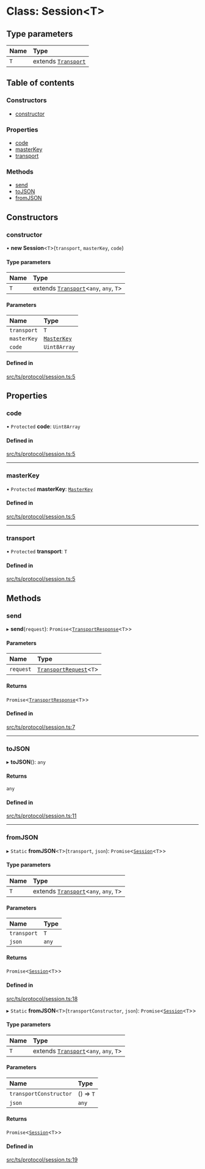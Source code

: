 # Class: Session<T\>

## Type parameters

| Name | Type |
| :------ | :------ |
| `T` | extends [`Transport`](../interfaces/Transport.md) |

## Table of contents

### Constructors

- [constructor](Session.md#constructor)

### Properties

- [code](Session.md#code)
- [masterKey](Session.md#masterkey)
- [transport](Session.md#transport)

### Methods

- [send](Session.md#send)
- [toJSON](Session.md#tojson)
- [fromJSON](Session.md#fromjson)

## Constructors

### constructor

• **new Session**<`T`\>(`transport`, `masterKey`, `code`)

#### Type parameters

| Name | Type |
| :------ | :------ |
| `T` | extends [`Transport`](../interfaces/Transport.md)<`any`, `any`, `T`\> |

#### Parameters

| Name | Type |
| :------ | :------ |
| `transport` | `T` |
| `masterKey` | [`MasterKey`](MasterKey.md) |
| `code` | `Uint8Array` |

#### Defined in

[src/ts/protocol/session.ts:5](https://gitlab.com/i3-market/code/wp3/t3.2/i3m-wallet-monorepo/-/blob/b55ce2a/packages/wallet-protocol/src/ts/protocol/session.ts#L5)

## Properties

### code

• `Protected` **code**: `Uint8Array`

#### Defined in

[src/ts/protocol/session.ts:5](https://gitlab.com/i3-market/code/wp3/t3.2/i3m-wallet-monorepo/-/blob/b55ce2a/packages/wallet-protocol/src/ts/protocol/session.ts#L5)

___

### masterKey

• `Protected` **masterKey**: [`MasterKey`](MasterKey.md)

#### Defined in

[src/ts/protocol/session.ts:5](https://gitlab.com/i3-market/code/wp3/t3.2/i3m-wallet-monorepo/-/blob/b55ce2a/packages/wallet-protocol/src/ts/protocol/session.ts#L5)

___

### transport

• `Protected` **transport**: `T`

#### Defined in

[src/ts/protocol/session.ts:5](https://gitlab.com/i3-market/code/wp3/t3.2/i3m-wallet-monorepo/-/blob/b55ce2a/packages/wallet-protocol/src/ts/protocol/session.ts#L5)

## Methods

### send

▸ **send**(`request`): `Promise`<[`TransportResponse`](../API.md#transportresponse)<`T`\>\>

#### Parameters

| Name | Type |
| :------ | :------ |
| `request` | [`TransportRequest`](../API.md#transportrequest)<`T`\> |

#### Returns

`Promise`<[`TransportResponse`](../API.md#transportresponse)<`T`\>\>

#### Defined in

[src/ts/protocol/session.ts:7](https://gitlab.com/i3-market/code/wp3/t3.2/i3m-wallet-monorepo/-/blob/b55ce2a/packages/wallet-protocol/src/ts/protocol/session.ts#L7)

___

### toJSON

▸ **toJSON**(): `any`

#### Returns

`any`

#### Defined in

[src/ts/protocol/session.ts:11](https://gitlab.com/i3-market/code/wp3/t3.2/i3m-wallet-monorepo/-/blob/b55ce2a/packages/wallet-protocol/src/ts/protocol/session.ts#L11)

___

### fromJSON

▸ `Static` **fromJSON**<`T`\>(`transport`, `json`): `Promise`<[`Session`](Session.md)<`T`\>\>

#### Type parameters

| Name | Type |
| :------ | :------ |
| `T` | extends [`Transport`](../interfaces/Transport.md)<`any`, `any`, `T`\> |

#### Parameters

| Name | Type |
| :------ | :------ |
| `transport` | `T` |
| `json` | `any` |

#### Returns

`Promise`<[`Session`](Session.md)<`T`\>\>

#### Defined in

[src/ts/protocol/session.ts:18](https://gitlab.com/i3-market/code/wp3/t3.2/i3m-wallet-monorepo/-/blob/b55ce2a/packages/wallet-protocol/src/ts/protocol/session.ts#L18)

▸ `Static` **fromJSON**<`T`\>(`transportConstructor`, `json`): `Promise`<[`Session`](Session.md)<`T`\>\>

#### Type parameters

| Name | Type |
| :------ | :------ |
| `T` | extends [`Transport`](../interfaces/Transport.md)<`any`, `any`, `T`\> |

#### Parameters

| Name | Type |
| :------ | :------ |
| `transportConstructor` | () => `T` |
| `json` | `any` |

#### Returns

`Promise`<[`Session`](Session.md)<`T`\>\>

#### Defined in

[src/ts/protocol/session.ts:19](https://gitlab.com/i3-market/code/wp3/t3.2/i3m-wallet-monorepo/-/blob/b55ce2a/packages/wallet-protocol/src/ts/protocol/session.ts#L19)
